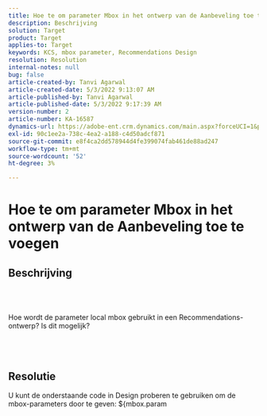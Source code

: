 ```yaml
---
title: Hoe te om parameter Mbox in het ontwerp van de Aanbeveling toe te voegen
description: Beschrijving
solution: Target
product: Target
applies-to: Target
keywords: KCS, mbox parameter, Recommendations Design
resolution: Resolution
internal-notes: null
bug: false
article-created-by: Tanvi Agarwal
article-created-date: 5/3/2022 9:13:07 AM
article-published-by: Tanvi Agarwal
article-published-date: 5/3/2022 9:17:39 AM
version-number: 2
article-number: KA-16587
dynamics-url: https://adobe-ent.crm.dynamics.com/main.aspx?forceUCI=1&pagetype=entityrecord&etn=knowledgearticle&id=c1d4563a-c1ca-ec11-a7b5-6045bd00dca1
exl-id: 90c1ee2a-738c-4ea2-a188-c4d50adcf871
source-git-commit: e8f4ca2dd578944d4fe399074fab461de88ad247
workflow-type: tm+mt
source-wordcount: '52'
ht-degree: 3%

---
```


# Hoe te om parameter Mbox in het ontwerp van de Aanbeveling toe te voegen

## Beschrijving

<br><br><br>Hoe wordt de parameter local mbox gebruikt in een Recommendations-ontwerp? Is dit mogelijk? 
<br> <br><br><br>

## Resolutie


U kunt de onderstaande code in Design proberen te gebruiken om de mbox-parameters door te geven: \${mbox.param
